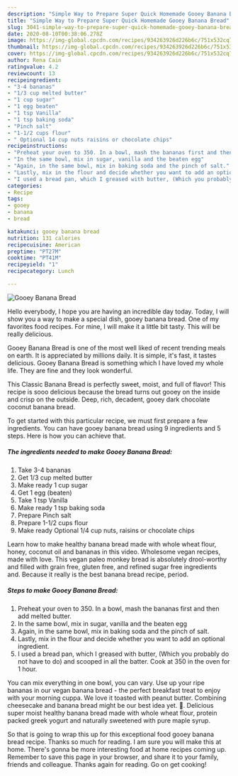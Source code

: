 ```yaml
---
description: "Simple Way to Prepare Super Quick Homemade Gooey Banana Bread"
title: "Simple Way to Prepare Super Quick Homemade Gooey Banana Bread"
slug: 3041-simple-way-to-prepare-super-quick-homemade-gooey-banana-bread
date: 2020-08-10T00:38:06.278Z
image: https://img-global.cpcdn.com/recipes/934263926d226b6c/751x532cq70/gooey-banana-bread-recipe-main-photo.jpg
thumbnail: https://img-global.cpcdn.com/recipes/934263926d226b6c/751x532cq70/gooey-banana-bread-recipe-main-photo.jpg
cover: https://img-global.cpcdn.com/recipes/934263926d226b6c/751x532cq70/gooey-banana-bread-recipe-main-photo.jpg
author: Rena Cain
ratingvalue: 4.2
reviewcount: 13
recipeingredient:
- "3-4 bananas"
- "1/3 cup melted butter"
- "1 cup sugar"
- "1 egg beaten"
- "1 tsp Vanilla"
- "1 tsp baking soda"
- "Pinch salt"
- "1-1/2 cups flour"
- " Optional 14 cup nuts raisins or chocolate chips"
recipeinstructions:
- "Preheat your oven to 350. In a bowl, mash the bananas first and then add melted butter."
- "In the same bowl, mix in sugar, vanilla and the beaten egg"
- "Again, in the same bowl, mix in baking soda and the pinch of salt."
- "Lastly, mix in the flour and decide whether you want to add an optional ingredient."
- "I used a bread pan, which I greased with butter, (Which you probably do not have to do) and scooped in all the batter. Cook at 350 in the oven for 1 hour."
categories:
- Recipe
tags:
- gooey
- banana
- bread

katakunci: gooey banana bread 
nutrition: 131 calories
recipecuisine: American
preptime: "PT27M"
cooktime: "PT41M"
recipeyield: "1"
recipecategory: Lunch

---
```



![Gooey Banana Bread](https://img-global.cpcdn.com/recipes/934263926d226b6c/751x532cq70/gooey-banana-bread-recipe-main-photo.jpg)

Hello everybody, I hope you are having an incredible day today. Today, I will show you a way to make a special dish, gooey banana bread. One of my favorites food recipes. For mine, I will make it a little bit tasty. This will be really delicious.

Gooey Banana Bread is one of the most well liked of recent trending meals on earth. It is appreciated by millions daily. It is simple, it's fast, it tastes delicious. Gooey Banana Bread is something which I have loved my whole life. They are fine and they look wonderful.

This Classic Banana Bread is perfectly sweet, moist, and full of flavor! This recipe is sooo delicious because the bread turns out gooey on the inside and crisp on the outside. Deep, rich, decadent, gooey dark chocolate coconut banana bread.


To get started with this particular recipe, we must first prepare a few ingredients. You can have gooey banana bread using 9 ingredients and 5 steps. Here is how you can achieve that.

<!--inarticleads1-->

##### The ingredients needed to make Gooey Banana Bread:

1. Take 3-4 bananas
1. Get 1/3 cup melted butter
1. Make ready 1 cup sugar
1. Get 1 egg (beaten)
1. Take 1 tsp Vanilla
1. Make ready 1 tsp baking soda
1. Prepare Pinch salt
1. Prepare 1-1/2 cups flour
1. Make ready  Optional 1/4 cup nuts, raisins or chocolate chips


Learn how to make healthy banana bread made with whole wheat flour, honey, coconut oil and bananas in this video. Wholesome vegan recipes, made with love. This vegan paleo monkey bread is absolutely drool-worthy and filled with grain free, gluten free, and refined sugar free ingredients and. Because it really is the best banana bread recipe, period. 

<!--inarticleads2-->

##### Steps to make Gooey Banana Bread:

1. Preheat your oven to 350. In a bowl, mash the bananas first and then add melted butter.
1. In the same bowl, mix in sugar, vanilla and the beaten egg
1. Again, in the same bowl, mix in baking soda and the pinch of salt.
1. Lastly, mix in the flour and decide whether you want to add an optional ingredient.
1. I used a bread pan, which I greased with butter, (Which you probably do not have to do) and scooped in all the batter. Cook at 350 in the oven for 1 hour.


You can mix everything in one bowl, you can vary. Use up your ripe bananas in our vegan banana bread - the perfect breakfast treat to enjoy with your morning cuppa. We love it toasted with peanut butter. Combining cheesecake and banana bread might be our best idea yet. 🤤. Delicious super moist healthy banana bread made with whole wheat flour, protein packed greek yogurt and naturally sweetened with pure maple syrup. 

So that is going to wrap this up for this exceptional food gooey banana bread recipe. Thanks so much for reading. I am sure you will make this at home. There's gonna be more interesting food at home recipes coming up. Remember to save this page in your browser, and share it to your family, friends and colleague. Thanks again for reading. Go on get cooking!
